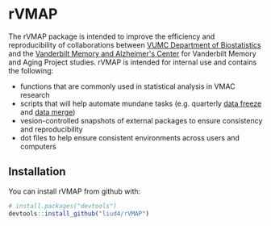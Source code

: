 
<!-- README.md is generated from README.Rmd. Please edit that file -->
rVMAP
=====

The rVMAP package is intended to improve the efficiency and reproducibility of collaborations between [VUMC Department of Biostatistics](http://biostat.mc.vanderbilt.edu/) and the [Vanderbilt Memory and Alzheimer's Center](https://www.vumc.org/vmac/) for Vanderbilt Memory and Aging Project studies. rVMAP is intended for internal use and contains the following:

-   functions that are commonly used in statistical analysis in VMAC research
-   scripts that will help automate mundane tasks (e.g. quarterly [data freeze](./demo/data-freeze.R) and [data merge](./demo/data-merge.nb.html))
-   vesion-controlled snapshots of external packages to ensure consistency and reproducibility
-   dot files to help ensure consistent environments across users and computers

Installation
------------

You can install rVMAP from github with:

``` r
# install.packages("devtools")
devtools::install_github("liud4/rVMAP")
```

<!-- ## Example -->
<!-- This is a basic example which shows you how to solve a common problem: -->
<!-- ```{r example} -->
<!-- ## basic example code -->
<!-- ``` -->
